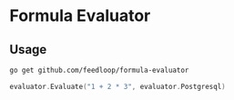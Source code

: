 # Formula Evaluator

## Usage

```sh
go get github.com/feedloop/formula-evaluator
```

```go
evaluator.Evaluate("1 + 2 * 3", evaluator.Postgresql)
```
